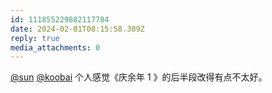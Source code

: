 ```yaml
---
id: 111855229882117784
date: 2024-02-01T08:15:58.309Z
reply: true
media_attachments: 0
---
```


[@sun](https://jiong.us/@sun) [@koobai](https://mastodon.social/@koobai) 个人感觉《庆余年 1 》的后半段改得有点不太好。

